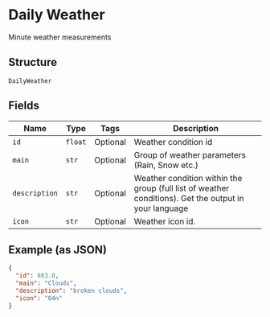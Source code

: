 
# Daily Weather

Minute weather measurements

## Structure

`DailyWeather`

## Fields

| Name | Type | Tags | Description |
|  --- | --- | --- | --- |
| `id` | `float` | Optional | Weather condition id |
| `main` | `str` | Optional | Group of weather parameters (Rain, Snow etc.) |
| `description` | `str` | Optional | Weather condition within the group (full list of weather conditions). Get the output in your language |
| `icon` | `str` | Optional | Weather icon id. |

## Example (as JSON)

```json
{
  "id": 803.0,
  "main": "Clouds",
  "description": "broken clouds",
  "icon": "04n"
}
```

